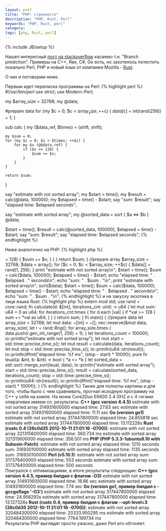 ```yaml
---
layout: post
title: "PHP: странности"
description: "PHP, Rust, Perl"
keywords: "PHP, Rust, perl"
category: 
tags: [php, Rust, perl]
---
```

{% include JB/setup %}

Нашел интересный <a href="http://stackoverflow.com/questions/11227809/why-is-processing-a-sorted-array-faster-than-an-unsorted-array" target="_blank">пост на stackoverflow</a> касаемо т.н. "Branch prediction". Примеры на С++, Яве, С#, Go есть, но захотелось потестить локально Perl, PHP и новый язык от компании Mozilla - <a href="http://www.rust-lang.org" target="_blank">Rust</a>. 

О них и поговорим ниже.

Первым идет переписка программы на Perl:
{% highlight perl %}
#!/usr/bin/perl
use strict;
use Modern::Perl;

my $array_size = 32768;
my @data;

#prepare data
for (my $c = 0; $c < $array_size; ++$c) {
    $data[$c] = int(rand(256)) + 1;
}
 
sub calc {
    my ($data_ref, $times) = (shift, shift);
    
    my $sum = 0;
    for (my $i = 0; $i < $times; ++$i) {
        for my $v (@$data_ref) {
            if ($v >= 128) {
                $sum += $v;
            }
        }
    }
    
    return $sum;
} 

say "estimate with not sorted array";
my $start = time();
my $result = calc(\@data, 100000);
my $elapsed = time() - $start;
say "sum: $result";
say "elapsed time: $elapsed seconds";


say "estimate with sorted array";
my @sorted_data = sort { $a <=> $b } @data;

$start = time();
$result = calc(\@sorted_data, 100000);
$elapsed = time() - $start;
say "sum: $result";
say "elapsed time: $elapsed seconds";
{% endhighlight %}

Ниже аналогично на PHP:
{% highlight php %}
<?php

function calc(&$arr, $times) {

    $sum = 0;
    
    for ($i = 0; $i < $times; ++$i) {
        foreach ($arr as $v) {
            if ($v >= 128) {
                $sum += $v; 
            }
        } 
    }
    
    return $sum;
}

//prepare array
$array_size = 32768;
$data = array();

for ($c = 0; $c < $array_size; ++$c) {
    $data[] = rand(1, 256);
}

print "estimate with not sorted array\n";
$start = time();
$sum = calc($data, 100000);
$elapsed = time() - $start;
echo "elapsed time: " . $elapsed . " seconds\n";
echo "sum: " . $sum . "\n";

print "estimate with sorted array\n";
sort($data);
$start = time();
$sum = calc($data, 100000);
$elapsed = time() - $start;
echo "elapsed time: " . $elapsed . " seconds\n";
echo "sum: " . $sum . "\n";
{% endhighlight %}

и на закуску экзотика в лице языка Rust:
{% highlight php %}
extern mod std;
use rand = core::rand;

fn calculate(d: &[int], iterations_cnt: uint) -> u64 {

    let mut sum: u64 = 0 as u64;
    
    for iterations_cnt.times  {
        for d.each |val| {                 
            if *val >= 128 {
                sum += *val as u64;
            } 
        }
    }
    
    return sum;
}

fn main() {

    //prepare data
    let array_size = 32768;
    let mut data: ~[int] = ~[];
    vec::reserve(&mut data, array_size);
    
    let r = rand::Rng();
    for array_size.times {
        data.push(r.gen_int_range(1, 256) + 1);
    }

    let iterations_count = 100000;

    io::println("estimate with not sorted array");    
    let mut start = std::time::precise_time_s();
    let mut result = calculate(data, iterations_count);
    let mut stop = std::time::precise_time_s();
    io::println(u64::str(result));
    io::println(#fmt("elapsed time: %f ms", (stop - start) * 1000f));
    
    pure fn leual(a: &int, b: &int) -> bool { *a <= *b }
    let sorted_data = std::sort::merge_sort(leual, data);
    io::println("estimate with sorted array");
    start = std::time::precise_time_s();
    result = calculate(sorted_data, iterations_count);
    stop = std::time::precise_time_s();
    io::println(u64::str(result));
    io::println(#fmt("elapsed time: %f ms", (stop - start) * 1000f));
}
{% endhighlight %}

Также для полноты картины и для того, чтобы было с чем сравнивать, прогнал исходную программу на С++ у себя на компе.
На моем Core2Duo E6600 2.4 GHZ и с 4 гигами оперативки имеем сл. результаты:

<b>C++ (gcc version 4.4.5)</b>

estimate with not sorted array

314931600000

elapsed time: 27.63 sec

estimate with sorted array

314931600000

elapsed time: 11.11 sec

<b>Go (version go1)</b>

estimate with not sorted array

317447800000

elapsed time: 24.855818 sec 

estimate with sorted array

317447800000

elapsed time: 13.112228s

<b>Rust (rustc 0.4 (39c0d35 2012-10-11 21:01:16 -0700))</b>:

estimate with not sorted array

321315600000

elapsed time: 360.734 ms

estimate with sorted array

321315600000

elapsed time: 356.501 ms

<b>PHP (PHP 5.3.3-1ubuntu9.10 with Suhosin-Patch)</b>:

estimate with not sorted array

elapsed time: 1210 seconds

sum: 316930100000

estimate with sorted array

elapsed time: 1135 seconds

sum: 316930100000

<b>Perl (v5.10.1)</b>:

estimate with not sorted array

sum: 317376400000

elapsed time: 553 seconds

estimate with sorted array

sum: 317376400000

elapsed time: 500 seconds

</br>

Поигрался с оптимизациями, в итоге результаты следующие:

<b>C++ (gcc version 4.4.5, пример билдил с флагом -O3)</b>

estimate with not sorted array

314931600000

elapsed time: 18.86 sec

estimate with sorted array

314931600000

elapsed time: 7.74 sec

<b>Go (version go1, пример билдил с -gccgoflags '-O3')</b>

estimate with not sorted array

317447800000

elapsed time: 24.956293s

estimate with sorted array

317447800000

elapsed time: 13.127326s

<b>Rust (rustc 0.4, пример билдил с флагом --opt-level=3 (39c0d35 2012-10-11 21:01:16 -0700))</b>:

estimate with not sorted array

320484300000

elapsed time: 20333.950295 ms

estimate with sorted array

320484300000

elapsed time: 7764.199734 ms<br/>
Результаты PHP выглядят просто ужасно, даже Perl его обгоняет.
